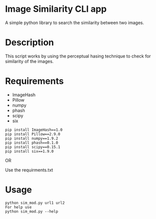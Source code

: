 # Image Similarity CLI app

A simple python library to search the similarity between two images.

# Description

This script works by using the perceptual hasing technique to check for similarity of the images.

# Requirements

- ImageHash
- Pillow
- numpy
- phash
- scipy
- six
```
pip install ImageHash==1.0
pip install Pillow==2.9.0
pip install numpy==1.9.2
pip install phash==0.1.0
pip install scipy==0.15.1
pip install six==1.9.0
```

OR 

Use the requirments.txt
# Usage

```
python sim_mod.py url1 url2
For help use
python sim_mod.py --help
```
